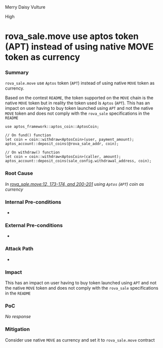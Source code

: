 Merry Daisy Vulture

High

# rova_sale.move use aptos token (APT) instead of using native MOVE token as currency

### Summary

`rova_sale.move` use `Aptos` token (`APT`) instead of using native `MOVE` token as currency.

Based on the contest `README`, the token supported on the `MOVE` chain is the native `MOVE` token but in reality the token used is `Aptos` (`APT`). This has an impact on user having to buy token launched using `APT` and not the native `MOVE` token and does not comply with the `rova_sale` specifications in the `README`

```solidity
use aptos_framework::aptos_coin::AptosCoin;

// On fund() function
let coin = coin::withdraw<AptosCoin>(user, payment_amount); 
aptos_account::deposit_coins(@rova_sale_addr, coin);

// On withdraw() function        
let coin = coin::withdraw<AptosCoin>(caller, amount);
aptos_account::deposit_coins(sale_config.withdrawal_address, coin);
```

### Root Cause

*In [rova_sale.move:12, 173-174, and 200-201](https://github.com/sherlock-audit/2025-02-rova/blob/main/rova-movement-contracts/sources/rova_sale.move#L12-L201) using `Aptos` (`APT`) coin as currency*

### Internal Pre-conditions

 - 

### External Pre-conditions

 - 

### Attack Path

 - 

### Impact

This has an impact on user having to buy token launched using `APT` and not the native `MOVE` token and does not comply with the `rova_sale` specifications in the `README`

### PoC

_No response_

### Mitigation

Consider use native `MOVE` as currency and set it to `rova_sale.move` contract